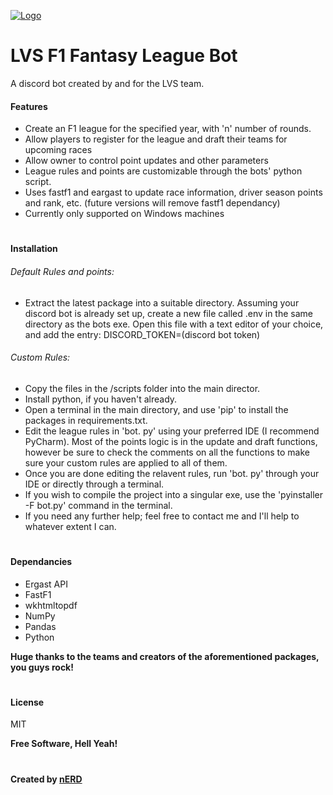 [![Logo](https://cdn.discordapp.com/attachments/1006201726069641268/1393995569780756640/banner.png?ex=6875330b&is=6873e18b&hm=8305a6b67f6d458147dab312b9206233f1c9a9ca7b9786d4d20dda149ec2929b&)](https://github.com/nERD8932/LVSF1Bot)
# LVS F1 Fantasy League Bot
A discord bot created by and for the LVS team.

#### Features
- Create an F1 league for the specified year, with 'n' number of rounds.
- Allow players to register for the league and draft their teams for upcoming races
- Allow owner to control point updates and other parameters
- League rules and points are customizable through the bots' python script.
- Uses fastf1 and eargast to update race information, driver season points and rank, etc. (future versions will remove fastf1 dependancy)
- Currently only supported on Windows machines

#
#### Installation
###### Default Rules and points:
- Extract the latest package into a suitable directory. Assuming your discord bot is already set up, create a new file called .env in the same directory as the bots exe. Open this file with a text editor of your choice, and add the entry: DISCORD_TOKEN=(discord bot token)

###### Custom Rules:
- Copy the files in the /scripts folder into the main director.
- Install python, if you haven't already.
- Open a terminal in the main directory, and use 'pip' to install the packages in requirements.txt.
- Edit the league rules in 'bot. py' using your preferred IDE (I recommend PyCharm). Most of the points logic is in the update and draft functions, however be sure to check the comments on all the functions to make sure your custom rules are applied to all of them.
- Once you are done editing the relavent rules, run 'bot. py' through your IDE or directly through a terminal.
- If you wish to compile the project into a singular exe, use the 'pyinstaller -F bot.py' command in the terminal.
- If you need any further help; feel free to contact me and I'll help to whatever extent I can.

#

#### Dependancies
- Ergast API 
- FastF1 
- wkhtmltopdf
- NumPy 
- Pandas 
- Python 

**Huge thanks to the teams and creators of the aforementioned packages, you guys rock!**
#
#### License

 MIT
 
**Free Software, Hell Yeah!**
#
#### Created by [nERD]

[//]: # ()

   [nERD]: <https://github.com/nERD8932/>
